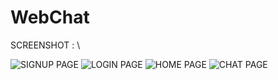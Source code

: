 # WebChat

SCREENSHOT : \

![SIGNUP PAGE](https://user-images.githubusercontent.com/86476774/179547086-e9cc4feb-3f77-4f5b-a6ea-86285bfd3776.jpg)
![LOGIN PAGE](https://user-images.githubusercontent.com/86476774/179547117-45735b5d-2498-42fe-9872-5892579d30ac.jpg)
![HOME PAGE](https://user-images.githubusercontent.com/86476774/179547153-e1b6f68e-b4da-4490-932a-5249c6a4a869.jpg)
![CHAT PAGE](https://user-images.githubusercontent.com/86476774/179547169-020efc75-a2fc-4686-94ce-960f47e8476f.jpg)
